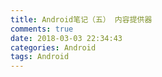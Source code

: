 ```yaml
---
title: Android笔记（五） 内容提供器
comments: true
date: 2018-03-03 22:34:43
categories: Android
tags: Android
---
```

